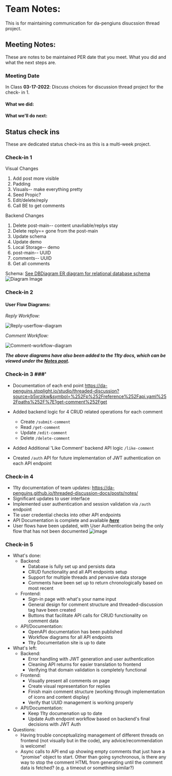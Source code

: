 # Team Notes:
This is for maintaining communication for da-pengiuns disucssion thread project.

## Meeting Notes:
These are notes to be maintained PER date that you meet. What you did and what the next steps are.
### Meeting Date
In Class **03-17-2022**: Discuss choices for discussion thread project for the check- in 1.

#### What we did:


#### What we'll do next:


## Status check ins
These are dedicated status check-ins as this is a multi-week project.

### Check-in 1
Visual Changes

1. Add post more visible
2. Padding
3. Visuals-- make everything pretty
4. Seed Propic?
5. Edit/delete/reply
6. Call BE to get comments

Backend Changes
1. Delete post-main-- content unavliable/replys stay
2. Delete reply== gone from the post-main
3. Update schema
4. Update demo
5. Local Storage-- demo
6. post-main-- UUID
7. comments-- UUID
8. Get all comments

Schema: [See DBDiagram ER diagram for relational database schema](https://dbdiagram.io/d/623369b20ac038740c529b9c) ![Diagram Image](https://i.imgur.com/mFoLAaT.png)

### Check-in 2 ###

#### User Flow Diagrams: ####
_Reply Workflow:_

![Reply-userflow-diagram](https://user-images.githubusercontent.com/48635853/160300745-cb69a590-b35b-4a5f-abbd-390a0f993d2f.png)
    
_Comment Workflow:_

![Comment-workflow-diagram](https://user-images.githubusercontent.com/48635853/160300983-77c89afa-554d-4e28-8648-06e6f9034c39.png)

**_The above diagrams have also been added to the 11ty docs, which can be viewed under the [Notes post](https://da-penguins.github.io/threaded-discussion-docs/posts/notes/)._**

### Check-in 3 ###'

- Documentation of each end point
https://da-penguins.stoplight.io/studio/threaded-discussion?source=b5xrzjkw&symbol=%252Fp%252Freference%252Fapi.yaml%252Fpaths%252F%7E1get-comment%252Fget

- Added backend logic for 4 CRUD related operations for each comment
  - Create `/submit-comment`
  - Read `/get-comment`
  - Update `/edit-comment`
  - Delete `/delete-comment`
- Added Additional 'Like Comment' backend API logic `/like-comment`
- Created `/auth` API for future implementation of JWT authentication on each API endpoint

### Check-in 4 ###
- 11ty documentation of team updates: https://da-penguins.github.io/threaded-discussion-docs/posts/notes/
- Significant updates to user interface
- Implemented user authentication and session validation via `/auth` endpoint
- Tie user credential checks into other API endpoints
- API Documentation is complete and available **_[here](https://da-penguins.stoplight.io/studio/threaded-discussion?source=b5xrzjkw&symbol=%252Fp%252Freference%252Fapi.yaml%252Fpaths%252F%7E1get-comment%252Fget)_**
- User flows have been updated, with User Authentication being the only flow that has not been documented ![image](https://user-images.githubusercontent.com/48635853/162653524-4ec45952-4179-4e2a-ae18-76ca32507c16.png)


### Check-in 5 ###
- What's done:
  - Backend:
    - Database is fully set up and persists data 
    - CRUD functionality and all API endpoints setup
    - Support for multiple threads and pervasive data storage
    - Comments have been set up to return chronologically based on most recent
  - Frontend:
    - Sign-in page with what's your name input
    - General design for comment structure and threaded-discussion tag have been created
    - Buttons that facilitate API calls for CRUD functionality on comment data
  - API/Documentation:
    - OpenAPI documentation has been published
    - Workflow diagrams for all API endpoints
    - 11ty Documentation site is up to date
- What's left:
  - Backend:
    - Error handling with JWT generation and user authentication
    - Cleaning API returns for easier translation to frontend
    - Verifying that domain validation is completely functional
  - Frontend:
    - Visually present all comments on page 
    - Create visual representation for replies
    - Finish main comment structure (working through implementation of icons and content display)
    - Verify that UUID management is working properly
  - API/Documentation: 
    - Keep 11ty documenation up to date
    - Update Auth endpoint workflow based on backend's final decisions with JWT Auth
- Questions:
  - Having trouble conceptualizing management of different threads on frontend (not visually but in the code), any advice/recommendation is welcome!
  - Async calls to API end up showing empty comments that just have a "promise" object to start. Other than going synchronous, is there any way to stop the comment HTML from generating until the comment data is fetched? (e.g. a timeout or something similar?)
